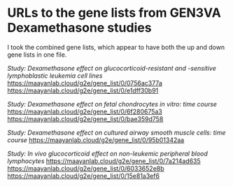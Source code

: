 # URLs to the gene lists from GEN3VA Dexamethasone studies

I took the combined gene lists, which appear to have both the up and down gene lists in one file.

*Study: Dexamethasone effect on glucocorticoid-resistant and -sensitive lymphoblastic leukemia cell lines*
https://maayanlab.cloud/g2e/gene_list/0/0756ac377a
https://maayanlab.cloud/g2e/gene_list/0/e1dff30b91

*Study: Dexamethasone effect on fetal chondrocytes in vitro: time course*
https://maayanlab.cloud/g2e/gene_list/0/6f280675a3
https://maayanlab.cloud/g2e/gene_list/0/bae359d758

*Study: Dexamethasone effect on cultured airway smooth muscle cells: time course*
https://maayanlab.cloud/g2e/gene_list/0/95b01342aa

*Study: In vivo glucocorticoid effect on non-leukemic peripheral blood lymphocytes*
https://maayanlab.cloud/g2e/gene_list/0/7a214ad635
https://maayanlab.cloud/g2e/gene_list/0/6033652e8b
https://maayanlab.cloud/g2e/gene_list/0/15e81a3ef6